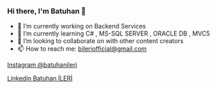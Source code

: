 ### Hi there, I'm Batuhan 👋

- 🔭 I’m currently working on Backend Services
- 🌱 I’m currently learning C# , MS-SQL SERVER , ORACLE DB , MVC5
- 👯 I’m looking to collaborate on with other content creators
- 📫 How to reach me: bileriofficial@gmail.com

[Instagram @batuhanileri](https://www.instagram.com/batuhanileri/)

[Linkedin Batuhan İLERİ](https://www.linkedin.com/in/batuhan-ileri-722b2315b/)

